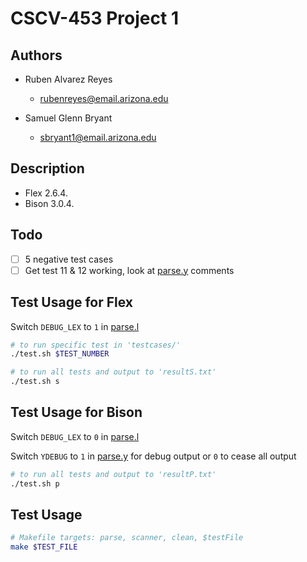 # CSCV-453 Project 1

## Authors

* Ruben Alvarez Reyes
	* rubenreyes@email.arizona.edu

* Samuel Glenn Bryant
	* sbryant1@email.arizona.edu

## Description

* Flex 2.6.4.
* Bison 3.0.4.

## Todo

- [ ] 5 negative test cases
- [ ] Get test 11 & 12 working, look at [parse.y](parse.y) comments

## Test Usage for Flex

Switch `DEBUG_LEX` to `1` in [parse.l](parse.l)

```bash
# to run specific test in 'testcases/'
./test.sh $TEST_NUMBER

# to run all tests and output to 'resultS.txt'
./test.sh s
```

## Test Usage for Bison

Switch `DEBUG_LEX` to `0` in [parse.l](parse.l)

Switch `YDEBUG` to `1` in [parse.y](parse.y) for debug output or `0` to cease all output

```bash
# to run all tests and output to 'resultP.txt'
./test.sh p
```

## Test Usage

```bash
# Makefile targets: parse, scanner, clean, $testFile
make $TEST_FILE
```

